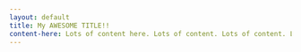 ```yaml
---
layout: default
title: My AWESOME TITLE!!
content-here: Lots of content here. Lots of content. Lots of content. Lots of content. Lots of content. Lots of content. Lots of content. Lots of content. Lots of content. Lots of content. Lots of content. Lots of content. Lots of content. Lots of content. Lots of content. Lots of content. Lots of content. Lots of content. Lots of content. Lots of content. Lots of content. Lots of content. Lots of content. Lots of content. Lots of content. Lots of content. Lots of content. Lots of content. Lots of content. Lots of content. Lots of content. Lots of content. Lots of content. Lots of content. 
---
```


<!-- empty -->